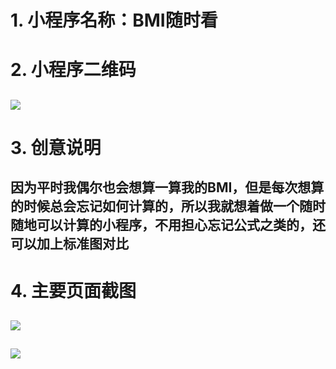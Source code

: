 # 1. 小程序名称：BMI随时看
# 2. 小程序二维码
## ![](https://github.com/cuteboyjun/web-wechat-2017/blob/master/1514080901231/images/1.jpg)
# 3. 创意说明
## 因为平时我偶尔也会想算一算我的BMI，但是每次想算的时候总会忘记如何计算的，所以我就想着做一个随时随地可以计算的小程序，不用担心忘记公式之类的，还可以加上标准图对比
# 4. 主要页面截图
## ![](https://github.com/cuteboyjun/web-wechat-2017/blob/master/1514080901231/images/2.png)
## ![](https://github.com/cuteboyjun/web-wechat-2017/blob/master/1514080901231/images/3.png)
